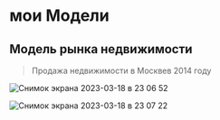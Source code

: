 # мои Модели

## Модель рынка недвижимости
> Продажа недвижимости в Москвев 2014 году

![Снимок экрана 2023-03-18 в 23 06 52](https://user-images.githubusercontent.com/68919777/226135841-56226623-a474-4f7a-bfc1-3b3131914dee.png)

![Снимок экрана 2023-03-18 в 23 07 22](https://user-images.githubusercontent.com/68919777/226135861-8be160eb-011f-4a67-80a3-4ab6cf5c7b26.png)

